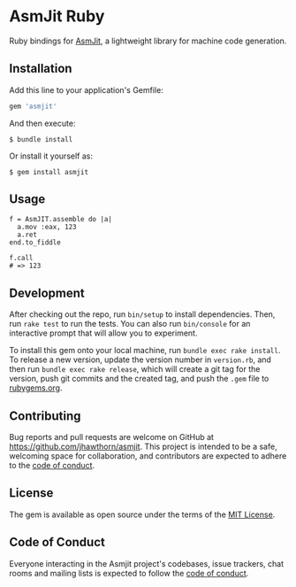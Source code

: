 # AsmJit Ruby

Ruby bindings for [AsmJit](https://asmjit.com/), a lightweight library for machine code generation.

## Installation

Add this line to your application's Gemfile:

```ruby
gem 'asmjit'
```

And then execute:

    $ bundle install

Or install it yourself as:

    $ gem install asmjit

## Usage

```
f = AsmJIT.assemble do |a|
  a.mov :eax, 123
  a.ret
end.to_fiddle

f.call
# => 123
```

## Development

After checking out the repo, run `bin/setup` to install dependencies. Then, run `rake test` to run the tests. You can also run `bin/console` for an interactive prompt that will allow you to experiment.

To install this gem onto your local machine, run `bundle exec rake install`. To release a new version, update the version number in `version.rb`, and then run `bundle exec rake release`, which will create a git tag for the version, push git commits and the created tag, and push the `.gem` file to [rubygems.org](https://rubygems.org).

## Contributing

Bug reports and pull requests are welcome on GitHub at https://github.com/jhawthorn/asmjit. This project is intended to be a safe, welcoming space for collaboration, and contributors are expected to adhere to the [code of conduct](https://github.com/jhawthorn/asmjit/blob/main/CODE_OF_CONDUCT.md).

## License

The gem is available as open source under the terms of the [MIT License](https://opensource.org/licenses/MIT).

## Code of Conduct

Everyone interacting in the Asmjit project's codebases, issue trackers, chat rooms and mailing lists is expected to follow the [code of conduct](https://github.com/jhawthorn/asmjit/blob/main/CODE_OF_CONDUCT.md).
